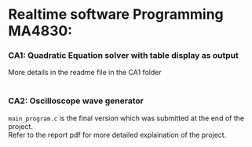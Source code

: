 # Realtime software Programming MA4830:

<h3> CA1: Quadratic Equation solver with table display as output </h3>
More details in the readme file in the CA1 folder<br><br>

<h3> CA2: Oscilloscope wave generator</h3>

`main_program.c` is the final version which was submitted at the end of the project. <br>
Refer to the report pdf for more detailed explaination of the project.
